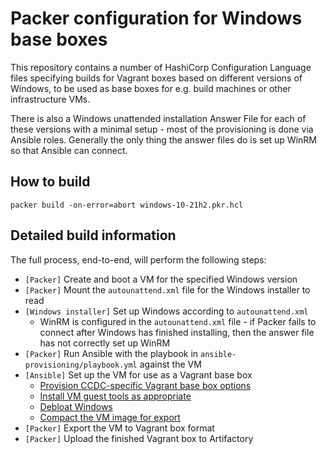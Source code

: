 # Packer configuration for Windows base boxes

This repository contains a number of HashiCorp Configuration Language files specifying builds
for Vagrant boxes based on different versions of Windows, to be used as base boxes for e.g.
build machines or other infrastructure VMs.

There is also a Windows unattended installation Answer File for each of these versions with a
minimal setup - most of the provisioning is done via Ansible roles. Generally the only thing
the answer files do is set up WinRM so that Ansible can connect.

## How to build

```
packer build -on-error=abort windows-10-21h2.pkr.hcl
```

## Detailed build information

The full process, end-to-end, will perform the following steps:

- `[Packer]` Create and boot a VM for the specified Windows version
- `[Packer]` Mount the `autounattend.xml` file for the Windows installer to read
- `[Windows installer]` Set up Windows according to `autounattend.xml`
  - WinRM is configured in the `autounattend.xml` file - if Packer fails to connect after Windows
    has finished installing, then the answer file has not correctly set up WinRM
- `[Packer]` Run Ansible with the playbook in `ansible-provisioning/playbook.yml` against the VM
- `[Ansible]` Set up the VM for use as a Vagrant base box
  - [Provision CCDC-specific Vagrant base box options](https://github.com/ccdc-confidential/ansible-role-vagrant-base-box)
  - [Install VM guest tools as appropriate](https://github.com/ccdc-confidential/ansible-role-vm-tools)
  - [Debloat Windows](https://github.com/ccdc-confidential/ansible-role-debloat-windows)
  - [Compact the VM image for export](https://github.com/ccdc-confidential/ansible-role-compact-vm-image)
- `[Packer]` Export the VM to Vagrant box format
- `[Packer]` Upload the finished Vagrant box to Artifactory
